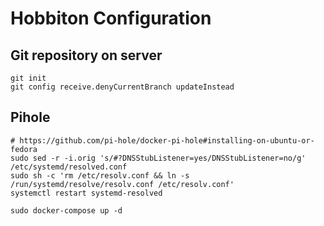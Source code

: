 # Hobbiton Configuration

## Git repository on server

```
git init
git config receive.denyCurrentBranch updateInstead
```

## Pihole

```
# https://github.com/pi-hole/docker-pi-hole#installing-on-ubuntu-or-fedora
sudo sed -r -i.orig 's/#?DNSStubListener=yes/DNSStubListener=no/g' /etc/systemd/resolved.conf
sudo sh -c 'rm /etc/resolv.conf && ln -s /run/systemd/resolve/resolv.conf /etc/resolv.conf'
systemctl restart systemd-resolved

sudo docker-compose up -d
```

